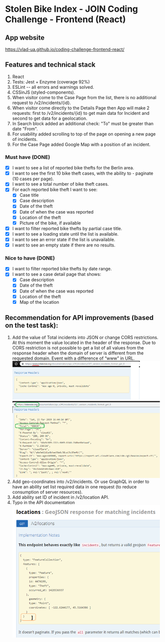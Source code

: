 # Stolen Bike Index - JOIN Coding Challenge - Frontend (React)

## App website 
https://vlad-ua.github.io/coding-challenge-frontend-react/

## Features and technical stack
1. React
2. Tests: Jest + Enzyme (coverage 92%)
3. ESLint -- all errors and warnings solved.
4. CSSinJS (styled-components).
5. When visitor come to the Case Page from the list, there is no additional request to /v2/incidents/{id}.
6. When visitor come directly to the Details Page then App will make 2 requests: first to /v2/incidents/{id} to get main data for Incident and second to get data for a geolocation.
7. In Search block added an additional check: "To" must be greater than date "From".
8. For usability added scrolling to top of the page on opening a new page of incidents.
9. For the Case Page added Google Map with a position of an incident.

### Must have (DONE)
- [x] I want to see a list of reported bike thefts for the Berlin area.
- [x] I want to see the first 10 bike theft cases, with the ability to - paginate (10 cases per page).
- [x] I want to see a total number of bike theft cases.
- [x] For each reported bike theft I want to see:
  - [x] Case title
  - [x] Case description
  - [x] Date of the theft
  - [x] Date of when the case was reported
  - [x] Location of the theft
  - [x] Picture of the bike, if available
- [x] I want to filter reported bike thefts by partial case title.
- [x] I want to see a loading state until the list is available.
- [x] I want to see an error state if the list is unavailable.
- [x] I want to see an empty state if there are no results.

### Nice to have (DONE)
- [x] I want to filter reported bike thefts by date range.
- [x] I want to see a case detail page that shows:
  - [x] Case description
  - [x] Date of the theft
  - [x] Date of when the case was reported
  - [x] Location of the theft
  - [x] Map of the location

## Recommendation for API improvements (based on the test task):
1. Add the value of Total incidents into JSON or change CORS restrictions. 
At this moment the value located in the header of the response. 
Due to CORS restriction is not possible to get a list of all values from the response header when the domain of server is different from the requested domain.
Event with a difference of “www” in URL.
![CORS restriction](https://github.com/Vlad-UA/coding-challenge-frontend-react/blob/master/cors-limitations.png)
2. Add geo-coordinates into /v2/incidents. Or use GraphQL in order to have an ability set list required data in one request (to reduce consumption of server resources).
3. Add ability set ID of incident in /v2/location API.
4. Typo in the API documentation
![API typo](https://github.com/Vlad-UA/coding-challenge-frontend-react/blob/master/typo.png)
